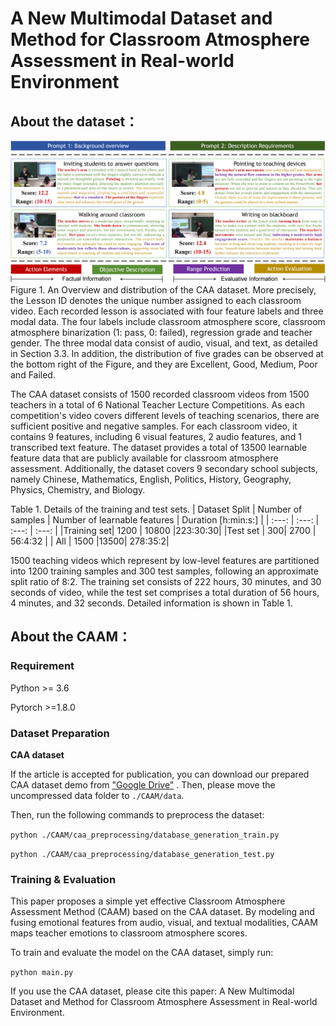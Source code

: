 # A New Multimodal Dataset and Method for Classroom Atmosphere Assessment in Real-world Environment

## About the dataset：
![image](https://github.com/Anonymous-AQA/3MTAQADataset/blob/main/MUSDL%2BLVFL/fig/Dataset.jpg)
Figure 1. An Overview and distribution of the CAA dataset. More precisely, the Lesson ID denotes the unique number assigned to each classroom video. Each recorded lesson is associated with four feature labels and three modal data. The four labels include classroom atmosphere score, classroom atmosphere binarization (1: pass, 0: failed), regression grade and teacher gender. The three modal data consist of audio, visual, and text, as detailed in Section 3.3. In addition, the distribution of five grades can be observed at the bottom right of the Figure, and they are Excellent, Good, Medium, Poor and Failed.

  The CAA dataset consists of 1500 recorded classroom videos from 1500 teachers in a total of 6 National Teacher Lecture Competitions. As each competition's video covers different levels of teaching scenarios, there are sufficient positive and negative samples. For each classroom video, it contains 9 features, including 6 visual features, 2 audio features, and 1 transcribed text feature. The dataset provides a total of 13500 learnable feature data that are publicly available for classroom atmosphere assessment. Additionally, the dataset covers 9 secondary school subjects, namely Chinese, Mathematics, English, Politics, History, Geography, Physics, Chemistry, and Biology.
  			
Table 1. Details of the training and test sets.
| Dataset Split | Number of samples | Number of learnable features | Duration [h:min:s:] |
| :---: | :---: | :---: | :---: | 
|Training set|	1200 |	10800	|223:30:30|
|Test set |	300| 2700 | 56:4:32 |
| All | 1500 |13500|	278:35:2|

1500 teaching videos which represent by low-level features are partitioned into 1200 training samples and 300 test samples, following an approximate split ratio of 8:2. The training set consists of 222 hours, 30 minutes, and 30 seconds of video, while the test set comprises a total duration of 56 hours, 4 minutes, and 32 seconds. Detailed information is shown in Table 1.

## About the CAAM：

### Requirement
Python >= 3.6

Pytorch >=1.8.0

### Dataset Preparation
**CAA dataset**

If the article is accepted for publication, you can download our prepared CAA dataset demo from ["Google Drive"](https://drive.google.com/file/d/16KydZ6cJCjpulp5NRAzmCdCcWb0fb80-/view?usp=sharing) . Then, please move the uncompressed data folder to `./CAAM/data`. 

Then, run the following commands to preprocess the dataset:

` python ./CAAM/caa_preprocessing/database_generation_train.py ` 

` python ./CAAM/caa_preprocessing/database_generation_test.py ` 

### Training & Evaluation

This paper proposes a simple yet effective Classroom Atmosphere Assessment Method (CAAM) based on the CAA dataset. By modeling and fusing emotional features from audio, visual, and textual modalities, CAAM maps teacher emotions to classroom atmosphere scores.

To train and evaluate the model on the CAA dataset, simply run: 

` python main.py `


If you use the CAA dataset, please cite this paper: A New Multimodal Dataset and Method for Classroom Atmosphere Assessment in Real-world Environment.
